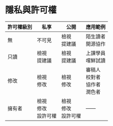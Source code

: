 # 隱私與許可權

|許可權級別|私享|公開|應用範例|
|-|-|-|-|
|無|不可見|檢視<br>提建議|陌生讀者<br>開源協作|
|只讀|檢視<br>提建議|檢視<br>提建議|上課學員<br>嚐鮮試讀|
|修改|檢視<br>修改|檢視<br>修改|審稿人<br>校對者<br>協作者<br>潤色者|
|擁有者|檢視<br>修改<br>設許可權|檢視<br>修改<br>設許可權|——|